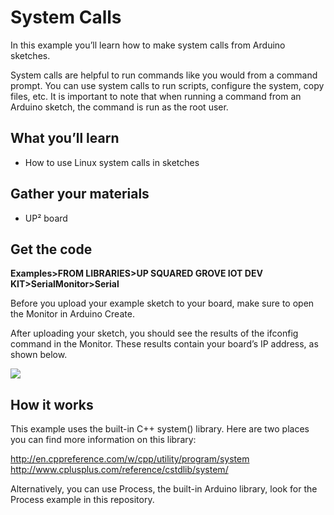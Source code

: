 # System Calls
In this example you’ll learn how to make system calls from Arduino sketches.

System calls are helpful to run commands like you would from a command prompt.  You can use system calls to run scripts, configure the system, copy files, etc.  It is important to note that when running a command from an Arduino sketch, the command is run as the root user.

## What you’ll learn
* How to use Linux system calls in sketches

## Gather your materials
* UP² board

## Get the code
**Examples>FROM LIBRARIES>UP SQUARED GROVE IOT DEV KIT>SerialMonitor>Serial**

Before you upload your example sketch to your board, make sure to open the Monitor in Arduino Create.  

After uploading your sketch, you should see the results of the ifconfig command in the Monitor. These results contain your board’s IP address, as shown below.

![](https://software.intel.com/sites/default/files/did_feeds_images/783cf14f-4e48-45f4-b3d6-21dc3aff16fb/783cf14f-4e48-45f4-b3d6-21dc3aff16fb-imageId=282bcd41-846d-4466-b252-fa9511405d60.png)

## How it works

This example uses the built-in C++ system() library.  Here are two places you can find more information on this library:

http://en.cppreference.com/w/cpp/utility/program/system
http://www.cplusplus.com/reference/cstdlib/system/

Alternatively, you can use Process, the built-in Arduino library, look for the Process example in this repository.
